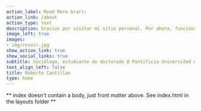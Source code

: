 ```yaml
---
action_label: Read More &rarr;
action_link: /about
action_type: text
description: Gracias por visitar mi sitio personal. Por ahora, funciona como un repositorio dedicado a la compilación de mi trabajo científico-académico y profesional, pero también espero compartir reflexiones teóricas y metodológicas derivadas de análisis empíricos. 
image_left: true
images:
- img/revoir.jpg
show_action_link: true
show_social_links: true
subtitle: Sociólogo, estudiante de doctorado @ Pontificia Universidad Católica de Chile (pUC). 
text_align_left: false
title: Roberto Cantillan
type: home
---
```


** index doesn't contain a body, just front matter above.
See index.html in the layouts folder **
